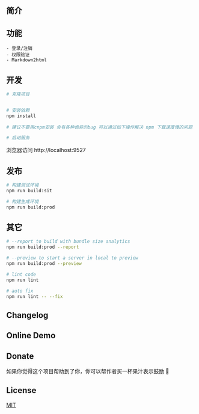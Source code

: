
## 简介

## 功能
```
- 登录/注销
- 权限验证
- Markdown2html
```

## 开发
```bash
# 克隆项目


# 安装依赖
npm install
   
# 建议不要用cnpm安装 会有各种诡异的bug 可以通过如下操作解决 npm 下载速度慢的问题

# 启动服务

```
浏览器访问 http://localhost:9527

## 发布
```bash
# 构建测试环境
npm run build:sit

# 构建生成环境
npm run build:prod
```

## 其它
```bash
# --report to build with bundle size analytics
npm run build:prod --report

# --preview to start a server in local to preview
npm run build:prod --preview

# lint code
npm run lint

# auto fix
npm run lint -- --fix
```


## Changelog

## Online Demo

## Donate
如果你觉得这个项目帮助到了你，你可以帮作者买一杯果汁表示鼓励 :tropical_drink:

## License

[MIT](https://github.com/PanJiaChen/vue-element-admin/blob/master/LICENSE)
